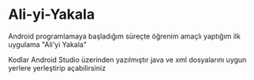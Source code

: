 # Ali-yi-Yakala
Android programlamaya başladığım süreçte öğrenim amaçlı yaptığım ilk uygulama "Ali'yi Yakala"

Kodlar Android Studio üzerinden yazılmıştır java ve xml dosyalarını uygun yerlere yerleştirip açabilirsiniz
